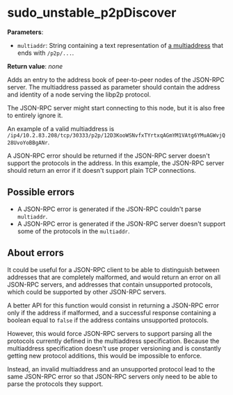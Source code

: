 # sudo_unstable_p2pDiscover

**Parameters**:

 - `multiaddr`: String containing a text representation of [a multiaddress](https://github.com/multiformats/multiaddr) that ends with `/p2p/...`.

**Return value**: *none*

Adds an entry to the address book of peer-to-peer nodes of the JSON-RPC server.
The multiaddress passed as parameter should contain the address and identity of a node serving the libp2p protocol.

The JSON-RPC server might start connecting to this node, but it is also free to entirely ignore it.

An example of a valid multiaddress is `/ip4/10.2.83.208/tcp/30333/p2p/12D3KooWSNvfxTYrtxqAGmYM1VAtg6YMuAGWvjQ28UvoYoBBgANr`.

A JSON-RPC error should be returned if the JSON-RPC server doesn't support the protocols in the address. In this example, the JSON-RPC server should return an error if it doesn't support plain TCP connections.

## Possible errors

- A JSON-RPC error is generated if the JSON-RPC couldn't parse `multiaddr`.
- A JSON-RPC error is generated if the JSON-RPC server doesn't support some of the protocols in the `multiaddr`.

## About errors

It could be useful for a JSON-RPC client to be able to distinguish between addresses that are completely malformed, and would return an error on all JSON-RPC servers, and addresses that contain unsupported protocols, which could be supported by other JSON-RPC servers.

A better API for this function would consist in returning a JSON-RPC error only if the address if malformed, and a successful response containing a boolean equal to `false` if the address contains unsupported protocols.

However, this would force JSON-RPC servers to support parsing all the protocols currently defined in the multiaddress specification. Because the multiaddress specification doesn't use proper versioning and is constantly getting new protocol additions, this would be impossible to enforce.

Instead, an invalid multiaddress and an unsupported protocol lead to the same JSON-RPC error so that JSON-RPC servers only need to be able to parse the protocols they support.
